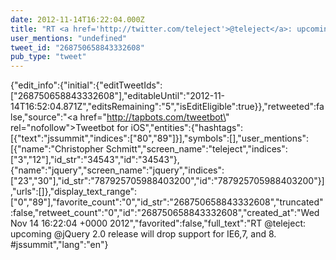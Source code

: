 ```yaml
---
date: 2012-11-14T16:22:04.000Z
title: "RT <a href='http://twitter.com/teleject'>@teleject</a>: upcoming <a href='http://twitter.com/jQuery'>@jQuery</a> 2.0 release will drop support for IE6,7, and 8.  #jssummit″"
user_mentions: "undefined"
tweet_id: "268750658843332608"
pub_type: "tweet"
---
```

{"edit_info":{"initial":{"editTweetIds":["268750658843332608"],"editableUntil":"2012-11-14T16:52:04.871Z","editsRemaining":"5","isEditEligible":true}},"retweeted":false,"source":"<a href=\"http://tapbots.com/tweetbot\" rel=\"nofollow\">Tweetbot for iOS</a>","entities":{"hashtags":[{"text":"jssummit","indices":["80","89"]}],"symbols":[],"user_mentions":[{"name":"Christopher Schmitt","screen_name":"teleject","indices":["3","12"],"id_str":"34543","id":"34543"},{"name":"jquery","screen_name":"jquery","indices":["23","30"],"id_str":"787925705988403200","id":"787925705988403200"}],"urls":[]},"display_text_range":["0","89"],"favorite_count":"0","id_str":"268750658843332608","truncated":false,"retweet_count":"0","id":"268750658843332608","created_at":"Wed Nov 14 16:22:04 +0000 2012","favorited":false,"full_text":"RT @teleject: upcoming @jQuery 2.0 release will drop support for IE6,7, and 8.  #jssummit","lang":"en"}
